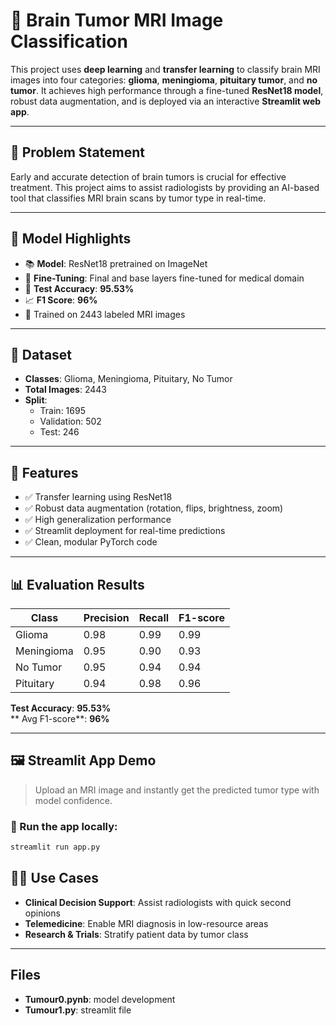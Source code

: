 
# 🧠 Brain Tumor MRI Image Classification

This project uses **deep learning** and **transfer learning** to classify brain MRI images into four categories: **glioma**, **meningioma**, **pituitary tumor**, and **no tumor**. It achieves high performance through a fine-tuned **ResNet18 model**, robust data augmentation, and is deployed via an interactive **Streamlit web app**.

---

## 📌 Problem Statement

Early and accurate detection of brain tumors is crucial for effective treatment. This project aims to assist radiologists by providing an AI-based tool that classifies MRI brain scans by tumor type in real-time.

---

## 🧠 Model Highlights

- 📚 **Model**: ResNet18 pretrained on ImageNet
- 🔄 **Fine-Tuning**: Final and base layers fine-tuned for medical domain
- 🎯 **Test Accuracy**: **95.53%**
- 📈 **F1 Score**: **96%**
- 💾 Trained on 2443 labeled MRI images

---

## 📁 Dataset

- **Classes**: Glioma, Meningioma, Pituitary, No Tumor
- **Total Images**: 2443
- **Split**:
  - Train: 1695
  - Validation: 502
  - Test: 246

---

## 🚀 Features

- ✅ Transfer learning using ResNet18
- ✅ Robust data augmentation (rotation, flips, brightness, zoom)
- ✅ High generalization performance
- ✅ Streamlit deployment for real-time predictions
- ✅ Clean, modular PyTorch code

---

## 📊 Evaluation Results

| Class       | Precision | Recall | F1-score |
|-------------|-----------|--------|----------|
| Glioma      | 0.98      | 0.99   | 0.99     |
| Meningioma  | 0.95      | 0.90   | 0.93     |
| No Tumor    | 0.95      | 0.94   | 0.94     |
| Pituitary   | 0.94      | 0.98   | 0.96     |

**Test Accuracy**: **95.53%**  
** Avg F1-score**: **96%**

---

## 🖼 Streamlit App Demo

> Upload an MRI image and instantly get the predicted tumor type with model confidence.

### 🔧 Run the app locally:
```bash
streamlit run app.py
```

## 👩‍⚕️ Use Cases

- **Clinical Decision Support**: Assist radiologists with quick second opinions
- **Telemedicine**: Enable MRI diagnosis in low-resource areas
- **Research & Trials**: Stratify patient data by tumor class

---
## Files

- **Tumour0.pynb**: model development
- **Tumour1.py**: streamlit file
